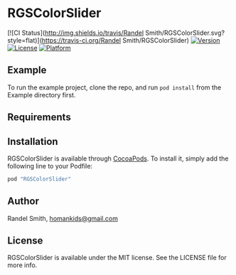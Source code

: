 # RGSColorSlider

[![CI Status](http://img.shields.io/travis/Randel Smith/RGSColorSlider.svg?style=flat)](https://travis-ci.org/Randel Smith/RGSColorSlider)
[![Version](https://img.shields.io/cocoapods/v/RGSColorSlider.svg?style=flat)](http://cocoapods.org/pods/RGSColorSlider)
[![License](https://img.shields.io/cocoapods/l/RGSColorSlider.svg?style=flat)](http://cocoapods.org/pods/RGSColorSlider)
[![Platform](https://img.shields.io/cocoapods/p/RGSColorSlider.svg?style=flat)](http://cocoapods.org/pods/RGSColorSlider)

## Example

To run the example project, clone the repo, and run `pod install` from the Example directory first.

## Requirements

## Installation

RGSColorSlider is available through [CocoaPods](http://cocoapods.org). To install
it, simply add the following line to your Podfile:

```ruby
pod "RGSColorSlider"
```

## Author

Randel Smith, homankids@gmail.com

## License

RGSColorSlider is available under the MIT license. See the LICENSE file for more info.
